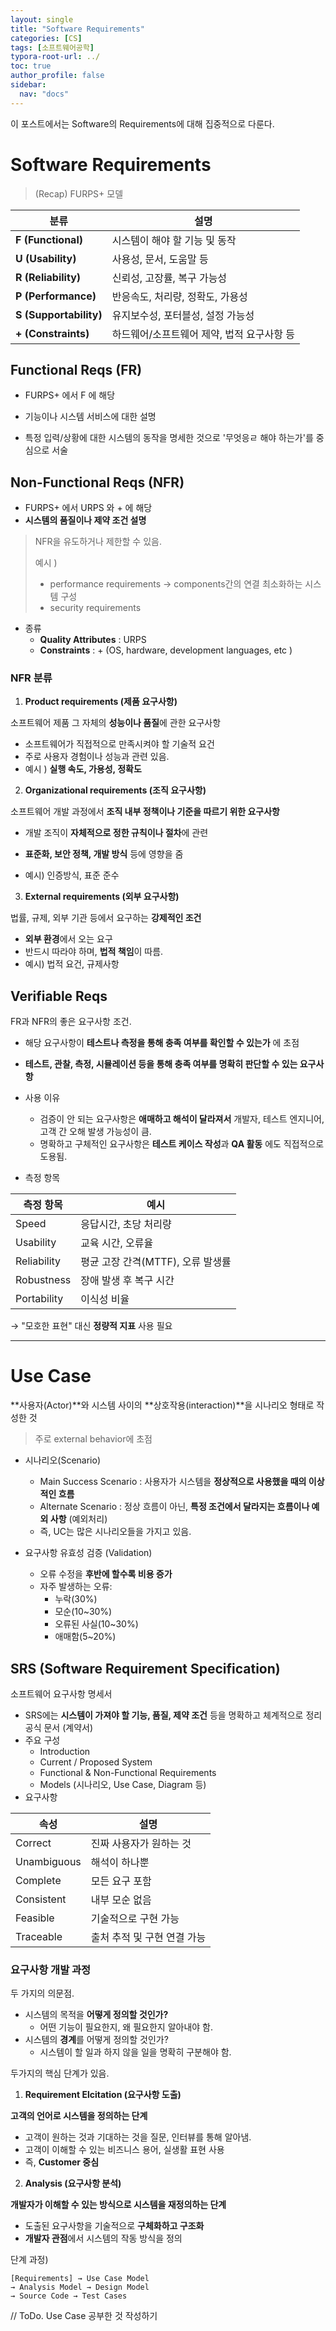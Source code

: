 ```yaml
---
layout: single
title: "Software Requirements"
categories: [CS]
tags: [소프트웨어공학]
typora-root-url: ../
toc: true
author_profile: false
sidebar:
  nav: "docs"
---
```


이 포스트에서는 Software의 Requirements에 대해 집중적으로 다룬다. 

# Software Requirements

>  (Recap) FURPS+ 모델

| 분류                   | 설명                                       |
| ---------------------- | ------------------------------------------ |
| **F (Functional)**     | 시스템이 해야 할 기능 및 동작              |
| **U (Usability)**      | 사용성, 문서, 도움말 등                    |
| **R (Reliability)**    | 신뢰성, 고장률, 복구 가능성                |
| **P (Performance)**    | 반응속도, 처리량, 정확도, 가용성           |
| **S (Supportability)** | 유지보수성, 포터블성, 설정 가능성          |
| **+ (Constraints)**    | 하드웨어/소프트웨어 제약, 법적 요구사항 등 |



## Functional Reqs (FR)

- FURPS+ 에서 F 에 해당

- 기능이나 시스템 서비스에 대한 설명 
- 특정 입력/상황에 대한 시스템의 동작을 명세한 것으로 '무엇응ㄹ 해야 하는가'를 중심으로 서술



## Non-Functional Reqs (NFR)

- FURPS+ 에서 URPS 와 + 에 해당
- **시스템의 품질이나 제약 조건 설명**

> NFR을 유도하거나 제한할 수 있음. 
>
> 예시 ) 
>
> - performance requirements -> components간의 연결 최소화하는 시스템 구성
> - security requirements 

- 종류
  - **Quality Attributes** : URPS
  - **Constraints** : + (OS, hardware, development languages, etc )



### NFR 분류

1. **Product requirements (제품 요구사항)**

소프트웨어 제품 그 자체의 **성능이나 품질**에 관한 요구사항

- 소프트웨어가 직접적으로 만족시켜야 할 기술적 요건
- 주로 사용자 경험이나 성능과 관련 있음. 
- 예시 ) **실행 속도, 가용성, 정확도**



2. **Organizational requirements (조직 요구사항)**

소프트웨어 개발 과정에서 **조직 내부 정책이나 기준을 따르기 위한 요구사항**

- 개발 조직이 **자체적으로 정한 규칙이나 절차**에 관련
- **표준화, 보안 정책, 개발 방식** 등에 영향을 줌 

- 예시) 인증방식, 표준 준수



3. **External requirements (외부 요구사항)**

법률, 규제, 외부 기관 등에서 요구하는 **강제적인 조건**

- **외부 환경**에서 오는 요구
- 반드시 따라야 하며, **법적 책임**이 따름.
- 예시) 법적 요건, 규제사항



## Verifiable Reqs

FR과 NFR의 좋은 요구사항 조건.

- 해당 요구사항이 **테스트나 측정을 통해 충족 여부를 확인할 수 있는가** 에 초점
- **테스트, 관찰, 측정, 시뮬레이션 등을 통해 충족 여부를 명확히 판단할 수 있는 요구사항**

- 사용 이유
  - 검증이 안 되는 요구사항은 **애매하고 해석이 달라져서** 개발자, 테스트 엔지니어, 고객 간 오해 발생 가능성이 큼. 
  - 명확하고 구체적인 요구사항은 **테스트 케이스 작성**과 **QA 활동** 에도 직접적으로 도용됨. 

- 측정 항목 

| 측정 항목   | 예시                              |
| ----------- | --------------------------------- |
| Speed       | 응답시간, 초당 처리량             |
| Usability   | 교육 시간, 오류율                 |
| Reliability | 평균 고장 간격(MTTF), 오류 발생률 |
| Robustness  | 장애 발생 후 복구 시간            |
| Portability | 이식성 비율                       |

→ "모호한 표현" 대신 **정량적 지표** 사용 필요



---

# Use Case

**사용자(Actor)**와 시스템 사이의 **상호작용(interaction)**을 시나리오 형태로 작성한 것 

> 주로 external behavior에 초점

- 시나리오(Scenario)
  - Main Success Scenario : 사용자가 시스템을 **정상적으로 사용했을 때의 이상적인 흐름**
  - Alternate Scenario : 정상 흐름이 아닌, **특정 조건에서 달라지는 흐름이나 예외 사항** (예외처리)
  - 즉, UC는 많은 시나리오들을 가지고 있음.



- 요구사항 유효성 검증 (Validation)
  - 오류 수정을 **후반에 할수록 비용 증가**
  - 자주 발생하는 오류:
    - 누락(30%)
    - 모순(10~30%)
    - 오류된 사실(10~30%)
    - 애매함(5~20%)



## SRS (Software Requirement Specification)

소프트웨어 요구사항 명세서

- SRS에는 **시스템이 가져야 할 기능, 품질, 제약 조건** 등을 명확하고 체계적으로 정리 공식 문서 (계약서)
- 주요 구성
  - Introduction
  - Current / Proposed System
  - Functional & Non-Functional Requirements 
  - Models (시나리오, Use Case, Diagram 등)
- 요구사항 

| 속성        | 설명                        |
| ----------- | --------------------------- |
| Correct     | 진짜 사용자가 원하는 것     |
| Unambiguous | 해석이 하나뿐               |
| Complete    | 모든 요구 포함              |
| Consistent  | 내부 모순 없음              |
| Feasible    | 기술적으로 구현 가능        |
| Traceable   | 출처 추적 및 구현 연결 가능 |



### 요구사항 개발 과정

두 가지의 의문점.

- 시스템의 목적을 **어떻게 정의할 것인가?**
  - 어떤 기능이 필요한지, 왜 필요한지 알아내야 함.
- 시스템의 **경계**를 어떻게 정의할 것인가?
  - 시스템이 할 일과 하지 않을 일을 명확히 구분해야 함. 



두가지의 핵심 단계가 있음.

1. **Requirement Elcitation (요구사항 도출)**

**고객의 언어로 시스템을 정의하는 단계**

- 고객이 원하는 것과 기대하는 것을 질문, 인터뷰를 통해 알아냄.
- 고객이 이해할 수 있는 비즈니스 용어, 실생활 표현 사용
- 즉, **Customer 중심**



2. **Analysis (요구사항 분석)**

**개발자가 이해할 수 있는 방식으로 시스템을 재정의하는 단계**

- 도출된 요구사항을 기술적으로 **구체화하고 구조화**
- **개발자 관점**에서 시스템의 작동 방식을 정의 



단계 과정) 

```plaintext
[Requirements] → Use Case Model
→ Analysis Model → Design Model
→ Source Code → Test Cases
```



// ToDo. Use Case 공부한 것 작성하기 
